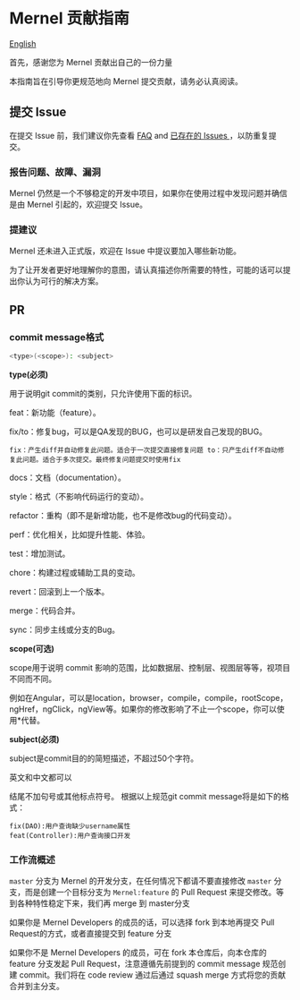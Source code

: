 # Mernel 贡献指南

[English](https://github.com/Maxx-Developers/Mernel/blob/master/CONTRIBUTING_CN.md)

首先，感谢您为 Mernel 贡献出自己的一份力量

本指南旨在引导你更规范地向 Mernel 提交贡献，请务必认真阅读。

## 提交 Issue

在提交 Issue 前，我们建议你先查看 [FAQ](https://github.com/Maxx-Developers/Mernel/discussions/2) and [已存在的 Issues ](https://github.com/Maxx-Developers/Mernel/issues)，以防重复提交。

### 报告问题、故障、漏洞

Mernel 仍然是一个不够稳定的开发中项目，如果你在使用过程中发现问题并确信是由 Mernel 引起的，欢迎提交 Issue。

### 提建议

Mernel 还未进入正式版，欢迎在 Issue 中提议要加入哪些新功能。

为了让开发者更好地理解你的意图，请认真描述你所需要的特性，可能的话可以提出你认为可行的解决方案。


## PR

### commit message格式

```bash
<type>(<scope>): <subject>
```

**type(必须)** 

用于说明git commit的类别，只允许使用下面的标识。

feat：新功能（feature）。

fix/to：修复bug，可以是QA发现的BUG，也可以是研发自己发现的BUG。

    fix：产生diff并自动修复此问题。适合于一次提交直接修复问题 to：只产生diff不自动修复此问题。适合于多次提交。最终修复问题提交时使用fix 

docs：文档（documentation）。

style：格式（不影响代码运行的变动）。

refactor：重构（即不是新增功能，也不是修改bug的代码变动）。

perf：优化相关，比如提升性能、体验。

test：增加测试。

chore：构建过程或辅助工具的变动。

revert：回滚到上一个版本。

merge：代码合并。

sync：同步主线或分支的Bug。

**scope(可选)**

scope用于说明 commit 影响的范围，比如数据层、控制层、视图层等等，视项目不同而不同。

例如在Angular，可以是location，browser，compile，compile，rootScope， ngHref，ngClick，ngView等。如果你的修改影响了不止一个scope，你可以使用*代替。

**subject(必须)**

subject是commit目的的简短描述，不超过50个字符。

英文和中文都可以

结尾不加句号或其他标点符号。 根据以上规范git commit message将是如下的格式： 

```
fix(DAO):用户查询缺少username属性 
feat(Controller):用户查询接口开发
```

### 工作流概述

`master` 分支为 Mernel 的开发分支，在任何情况下都请不要直接修改 `master` 分支，而是创建一个目标分支为 ```Mernel:feature``` 的 Pull Request 来提交修改。等到各种特性稳定下来，我们再 merge 到 master分支

如果你是 Mernel Developers 的成员的话，可以选择 fork 到本地再提交 Pull Request的方式，或者直接提交到 feature 分支

如果你不是 Mernel Developers 的成员，可在 fork 本仓库后，向本仓库的 feature 分支发起 Pull Request，注意遵循先前提到的 commit message 规范创建 commit。我们将在 code review 通过后通过 squash merge 方式将您的贡献合并到主分支。